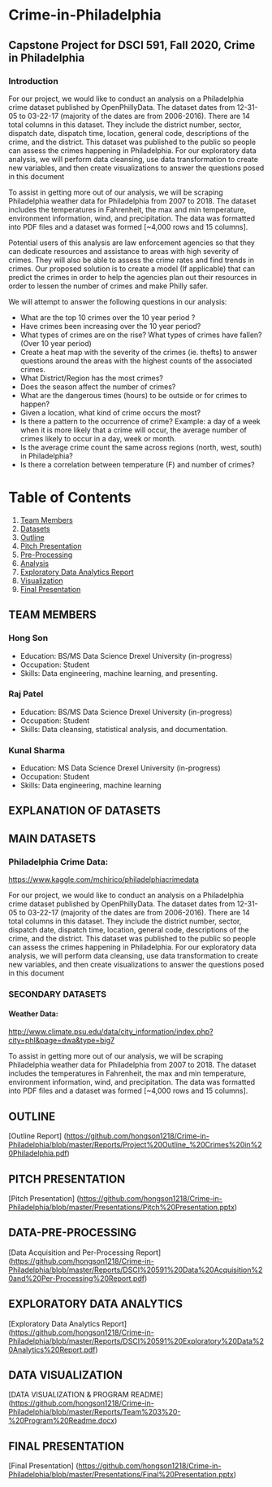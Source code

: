 # Crime-in-Philadelphia
## Capstone Project for DSCI 591, Fall 2020, Crime in Philadelphia
### Introduction

For our project, we would like to conduct an analysis on a Philadelphia crime dataset published by OpenPhillyData. The dataset dates from 12-31-05 to 03-22-17 (majority of the dates are from 2006-2016). There are 14 total columns in this dataset. They include the district number, sector, dispatch date, dispatch time, location, general code, descriptions of the crime, and the district. This dataset was published to the public so people can assess the crimes happening in Philadelphia. For our exploratory data analysis, we will perform data cleansing, use data transformation to create new variables, and then create visualizations to answer the questions posed in this document

To assist in getting more out of our analysis, we will be scraping Philadelphia weather data for Philadelphia from 2007 to 2018. The dataset includes the temperatures in Fahrenheit, the max and min temperature, environment information, wind, and precipitation. The data was formatted into PDF files and a dataset was formed [~4,000 rows and 15 columns].

Potential users of this analysis are law enforcement agencies so that they can dedicate resources and assistance to areas with high severity of crimes. They will also be able to assess the crime rates and find trends in crimes. Our proposed solution is to create a model (If applicable) that can predict the crimes in order to help the agencies plan out their resources in order to lessen the number of crimes and make Philly safer.

We will attempt to answer the following questions in our analysis:

- What are the top 10 crimes over the 10 year period ? 
- Have crimes been increasing over the 10 year period? 
- What types of crimes are on the rise? What types of crimes have fallen? (Over 10 year period) 
- Create a heat map with the severity of the crimes (ie. thefts) to answer questions around the areas with the highest counts of the associated crimes. 
- What District/Region has the most crimes?  
- Does the season affect the number of crimes? 
- What are the dangerous times (hours) to be outside or for crimes to happen? 
- Given a location, what kind of crime occurs the most? 
- Is there a pattern to the occurrence of crime? Example: a day of a week when it is more likely that a crime will occur,  the average number of crimes likely to occur in a day, week or month.
- Is the average crime count the same across regions (north, west, south) in Philadelphia?
- Is there a correlation between temperature (F) and number of crimes?


# Table of Contents
1. [Team Members](#TEAM-MEMBERS)
1. [Datasets](#EXPLANATION-OF-DATASETS)
1. [Outline](#OUTLINE)
1. [Pitch Presentation](#PITCH-PRESENTATION)
1. [Pre-Processing](#DATA-PRE-PROCESSING)
1. [Analysis](#DATA-ANALYSIS)
1. [Exploratory Data Analytics Report](#EXPLORATORY-DATA-ANALYTICS)
1. [Visualization](#DATA-VISUALIZATION)
1. [Final Presentation](#FINAL-PRESENTATION)


## TEAM MEMBERS

### Hong Son
- Education: BS/MS Data Science Drexel University (in-progress)
- Occupation: Student
- Skills: Data engineering, machine learning, and presenting. 

### Raj Patel
- Education: BS/MS Data Science Drexel University (in-progress)
- Occupation: Student
- Skills: Data cleansing, statistical analysis, and documentation. 

### Kunal Sharma
- Education: MS Data Science Drexel University (in-progress)
- Occupation: Student
- Skills: Data engineering, machine learning


## EXPLANATION OF DATASETS

## MAIN DATASETS
### Philadelphia Crime Data:
https://www.kaggle.com/mchirico/philadelphiacrimedata

For our project, we would like to conduct an analysis on a Philadelphia crime dataset published by OpenPhillyData. The dataset dates from 12-31-05 to 03-22-17 (majority of the dates are from 2006-2016). There are 14 total columns in this dataset. They include the district number, sector, dispatch date, dispatch time, location, general code, descriptions of the crime, and the district. This dataset was published to the public so people can assess the crimes happening in Philadelphia. For our exploratory data analysis, we will perform data cleansing, use data transformation to create new variables, and then create visualizations to answer the questions posed in this document


### SECONDARY DATASETS
#### Weather Data: 
http://www.climate.psu.edu/data/city_information/index.php?city=phl&page=dwa&type=big7

To assist in getting more out of our analysis, we will be scraping Philadelphia weather data for Philadelphia from 2007 to 2018. The dataset includes the temperatures in Fahrenheit, the max and min temperature, environment information, wind, and precipitation. The data was formatted into PDF files and a dataset was formed [~4,000 rows and 15 columns].


## OUTLINE

[Outline Report]
(https://github.com/hongson1218/Crime-in-Philadelphia/blob/master/Reports/Project%20Outline_%20Crimes%20in%20Philadelphia.pdf)


## PITCH PRESENTATION

[Pitch Presentation]
(https://github.com/hongson1218/Crime-in-Philadelphia/blob/master/Presentations/Pitch%20Presentation.pptx)


## DATA-PRE-PROCESSING

[Data Acquisition and Per-Processing Report]
(https://github.com/hongson1218/Crime-in-Philadelphia/blob/master/Reports/DSCI%20591%20Data%20Acquisition%20and%20Per-Processing%20Report.pdf)


## EXPLORATORY DATA ANALYTICS

[Exploratory Data Analytics Report]
(https://github.com/hongson1218/Crime-in-Philadelphia/blob/master/Reports/DSCI%20591%20Exploratory%20Data%20Analytics%20Report.pdf)


## DATA VISUALIZATION
[DATA VISUALIZATION & PROGRAM README]
(https://github.com/hongson1218/Crime-in-Philadelphia/blob/master/Reports/Team%203%20-%20Program%20Readme.docx)


## FINAL PRESENTATION
[Final Presentation]
(https://github.com/hongson1218/Crime-in-Philadelphia/blob/master/Presentations/Final%20Presentation.pptx)
